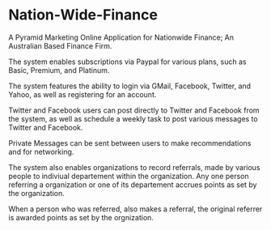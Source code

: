 Nation-Wide-Finance
===================

A Pyramid Marketing Online Application for Nationwide Finance; An Australian Based Finance Firm.

The system enables subscriptions via Paypal for various plans, such as Basic, Premium, and Platinum.

The system features the ability to login via GMail, Facebook, Twitter, and Yahoo, as well as registering for an account.

Twitter and Facebook users can post directly to Twitter and Facebook from the system, as well as schedule a weekly task
to post various messages to Twitter and Facebook.

Private Messages can be sent between users to make recommendations and for networking.

The system also enables organizations to record referrals, made by various people to indiviual departement within the
organization.  Any one person referring a organization or one of its departement accrues points as set by the organization.

When a person who was referred, also makes a referral, the original referrer is awarded points as set by the orgnization.
